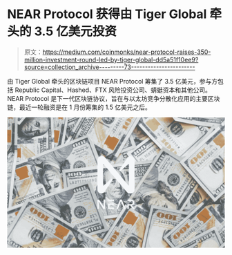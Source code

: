 # NEAR Protocol 获得由 Tiger Global 牵头的 3.5 亿美元投资

> 原文：<https://medium.com/coinmonks/near-protocol-raises-350-million-investment-round-led-by-tiger-global-dd5a51f10ee9?source=collection_archive---------73----------------------->

由 Tiger Global 牵头的区块链项目 NEAR Protocol 筹集了 3.5 亿美元，参与方包括 Republic Capital、Hashed、FTX 风险投资公司、蜻蜓资本和其他公司。NEAR Protocol 是下一代区块链协议，旨在与以太坊竞争分散化应用的主要区块链，最近一轮融资是在 1 月份筹集的 1.5 亿美元之后。

![](img/a8a773d5b2d18c739d83f6d1ee97d380.png)